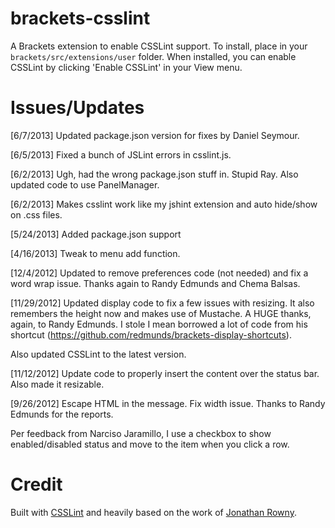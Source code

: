 brackets-csslint
=================

A Brackets extension to enable CSSLint support. To install, place in your ```brackets/src/extensions/user``` folder.
When installed, you can enable CSSLint by clicking 'Enable CSSLint' in your View menu.

Issues/Updates
=====
[6/7/2013] Updated package.json version for fixes by Daniel Seymour.

[6/5/2013] Fixed a bunch of JSLint errors in csslint.js.

[6/2/2013] Ugh, had the wrong package.json stuff in. Stupid Ray. Also updated code to use
PanelManager.

[6/2/2013] Makes csslint work like my jshint extension and auto hide/show on .css files.

[5/24/2013] Added package.json support

[4/16/2013] Tweak to menu add function.

[12/4/2012] Updated to remove preferences code (not needed) and fix a word wrap issue. Thanks again to Randy Edmunds and Chema Balsas.

[11/29/2012] Updated display code to fix a few issues with resizing. It also remembers the height now and makes use of Mustache. A HUGE
thanks, again, to Randy Edmunds. I stole I mean borrowed a lot of code from his shortcut (https://github.com/redmunds/brackets-display-shortcuts).

Also updated CSSLint to the latest version.

[11/12/2012] Update code to properly insert the content over the status bar. Also made it resizable.

[9/26/2012] Escape HTML in the message. Fix width issue. Thanks to Randy Edmunds for the reports.

Per feedback from Narciso Jaramillo, I use a checkbox to show enabled/disabled status and move to the item when you click a row.

Credit
=====
Built with [CSSLint](http://csslint.net/) and heavily based on the work of [Jonathan Rowny](http://www.jonathanrowny.com/). 